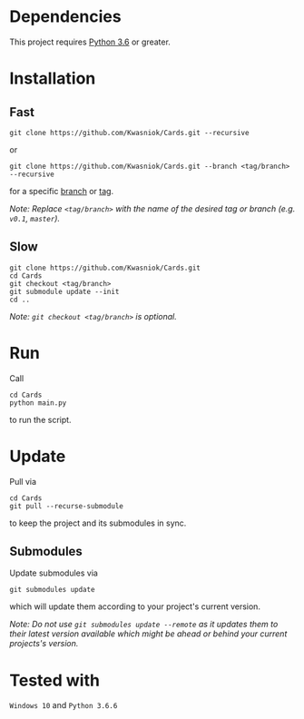 # Dependencies
This project requires [Python 3.6](https://www.python.org/downloads) or greater.


# Installation
## Fast
```
git clone https://github.com/Kwasniok/Cards.git --recursive

```
or
```
git clone https://github.com/Kwasniok/Cards.git --branch <tag/branch> --recursive
```
for a specific [branch](https://github.com/Kwasniok/Cards/branches/all) or [tag](https://github.com/Kwasniok/Cards/tags).

*Note: Replace `<tag/branch>` with the name of the desired tag or branch (e.g. `v0.1`, `master`).*


## Slow
```
git clone https://github.com/Kwasniok/Cards.git
cd Cards
git checkout <tag/branch>
git submodule update --init
cd ..
```

*Note: `git checkout <tag/branch>` is optional.*


# Run
Call
```
cd Cards
python main.py
```
to run the script.


# Update
Pull via
```
cd Cards
git pull --recurse-submodule
```
to keep the project and its submodules in sync.

## Submodules
Update submodules via
```
git submodules update
```
which will update them according to your project's current version.

*Note: Do not use `git submodules update --remote` as it updates them to their latest version available which might be ahead or behind your current projects's version.*


# Tested with
`Windows 10` and `Python 3.6.6`
